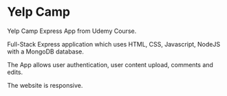 # Yelp Camp
Yelp Camp Express App from Udemy Course.

Full-Stack Express application which uses HTML, CSS, Javascript, NodeJS with a MongoDB database.

The App allows user authentication, user content upload, comments and edits. 

The website is responsive.
